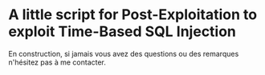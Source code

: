 # A little script for Post-Exploitation to exploit Time-Based SQL Injection

En construction, si jamais vous avez des questions ou des remarques n'hésitez pas à me contacter.